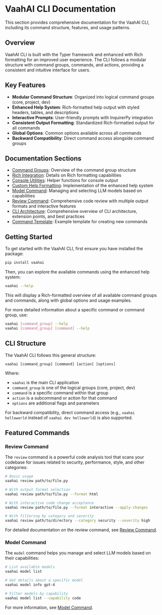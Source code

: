 # VaahAI CLI Documentation

This section provides comprehensive documentation for the VaahAI CLI, including its command structure, features, and usage patterns.

## Overview

VaahAI CLI is built with the Typer framework and enhanced with Rich formatting for an improved user experience. The CLI follows a modular structure with command groups, commands, and actions, providing a consistent and intuitive interface for users.

## Key Features

- **Modular Command Structure**: Organized into logical command groups (core, project, dev)
- **Enhanced Help System**: Rich-formatted help output with styled headers, tables, and descriptions
- **Interactive Prompts**: User-friendly prompts with InquirerPy integration
- **Consistent Output Formatting**: Standardized Rich-formatted output for all commands
- **Global Options**: Common options available across all commands
- **Backward Compatibility**: Direct command access alongside command groups

## Documentation Sections

- [Command Groups](command_groups.md): Overview of the command group structure
- [Rich Integration](rich_integration.md): Details on Rich formatting capabilities
- [Console Utilities](console_utilities.md): Helper functions for console output
- [Custom Help Formatting](custom_help_formatting.md): Implementation of the enhanced help system
- [Model Command](model_command.md): Managing and selecting LLM models based on capabilities
- [Review Command](review_command.md): Comprehensive code review with multiple output formats and interactive features
- [CLI Architecture](/docs/architecture/cli_architecture.md): Comprehensive overview of CLI architecture, extension points, and best practices
- [Command Template](command_template.py): Example template for creating new commands

## Getting Started

To get started with the VaahAI CLI, first ensure you have installed the package:

```bash
pip install vaahai
```

Then, you can explore the available commands using the enhanced help system:

```bash
vaahai --help
```

This will display a Rich-formatted overview of all available command groups and commands, along with global options and usage examples.

For more detailed information about a specific command or command group, use:

```bash
vaahai [command_group] --help
vaahai [command_group] [command] --help
```

## CLI Structure

The VaahAI CLI follows this general structure:

```
vaahai [command_group] [command] [action] [options]
```

Where:
- `vaahai` is the main CLI application
- `command_group` is one of the logical groups (core, project, dev)
- `command` is a specific command within that group
- `action` is a subcommand or action for that command
- `options` are additional flags and parameters

For backward compatibility, direct command access (e.g., `vaahai helloworld` instead of `vaahai dev helloworld`) is also supported.

## Featured Commands

### Review Command

The `review` command is a powerful code analysis tool that scans your codebase for issues related to security, performance, style, and other categories:

```bash
# Basic usage
vaahai review path/to/file.py

# With output format selection
vaahai review path/to/file.py --format html

# With interactive code change acceptance
vaahai review path/to/file.py --format interactive --apply-changes

# With filtering by category and severity
vaahai review path/to/directory --category security --severity high
```

For detailed documentation on the review command, see [Review Command](review_command.md).

### Model Command

The `model` command helps you manage and select LLM models based on their capabilities:

```bash
# List available models
vaahai model list

# Get details about a specific model
vaahai model info gpt-4

# Filter models by capability
vaahai model list --capability code
```

For more information, see [Model Command](model_command.md).
